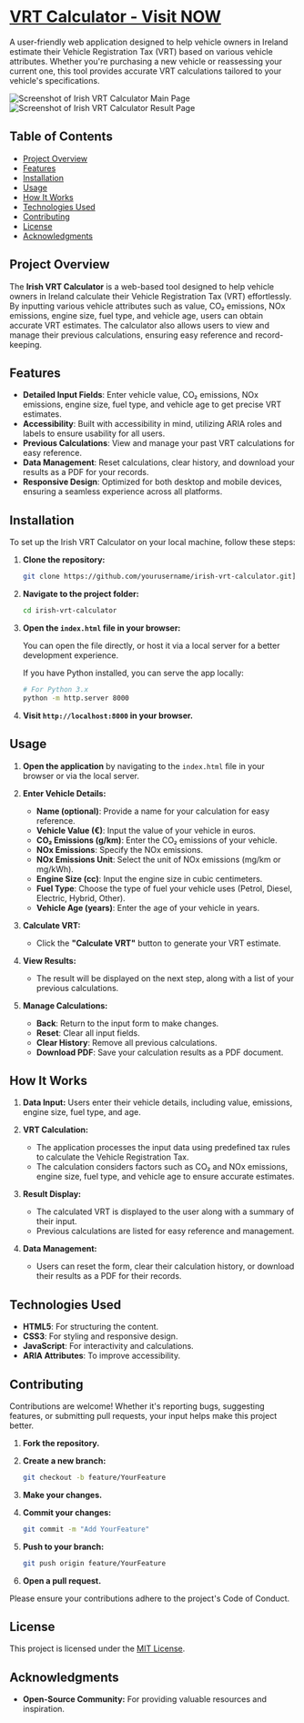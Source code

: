 # [VRT Calculator - Visit NOW](http://vatcalc.irish)

A user-friendly web application designed to help vehicle owners in Ireland estimate their Vehicle Registration Tax (VRT) based on various vehicle attributes. Whether you're purchasing a new vehicle or reassessing your current one, this tool provides accurate VRT calculations tailored to your vehicle's specifications.

![Screenshot of Irish VRT Calculator Main Page](https://github.com/VRT-Calculator/.github/blob/main/screen01.png)
![Screenshot of Irish VRT Calculator Result Page](https://github.com/VRT-Calculator/.github/blob/main/screen01.png)

## Table of Contents
- [Project Overview](#project-overview)
- [Features](#features)
- [Installation](#installation)
- [Usage](#usage)
- [How It Works](#how-it-works)
- [Technologies Used](#technologies-used)
- [Contributing](#contributing)
- [License](#license)
- [Acknowledgments](#acknowledgments)

## Project Overview

The **Irish VRT Calculator** is a web-based tool designed to help vehicle owners in Ireland calculate their Vehicle Registration Tax (VRT) effortlessly. By inputting various vehicle attributes such as value, CO₂ emissions, NOx emissions, engine size, fuel type, and vehicle age, users can obtain accurate VRT estimates. The calculator also allows users to view and manage their previous calculations, ensuring easy reference and record-keeping.

## Features
- **Detailed Input Fields**: Enter vehicle value, CO₂ emissions, NOx emissions, engine size, fuel type, and vehicle age to get precise VRT estimates.
- **Accessibility**: Built with accessibility in mind, utilizing ARIA roles and labels to ensure usability for all users.
- **Previous Calculations**: View and manage your past VRT calculations for easy reference.
- **Data Management**: Reset calculations, clear history, and download your results as a PDF for your records.
- **Responsive Design**: Optimized for both desktop and mobile devices, ensuring a seamless experience across all platforms.

## Installation

To set up the Irish VRT Calculator on your local machine, follow these steps:

1. **Clone the repository:**

    ```bash
    git clone https://github.com/yourusername/irish-vrt-calculator.git](https://github.com/VRT-Calculator/.github.git
    ```

2. **Navigate to the project folder:**

    ```bash
    cd irish-vrt-calculator
    ```

3. **Open the `index.html` file in your browser:**

    You can open the file directly, or host it via a local server for a better development experience.

    If you have Python installed, you can serve the app locally:

    ```bash
    # For Python 3.x
    python -m http.server 8000
    ```

4. **Visit `http://localhost:8000` in your browser.**

## Usage

1. **Open the application** by navigating to the `index.html` file in your browser or via the local server.

2. **Enter Vehicle Details:**
    - **Name (optional)**: Provide a name for your calculation for easy reference.
    - **Vehicle Value (€)**: Input the value of your vehicle in euros.
    - **CO₂ Emissions (g/km)**: Enter the CO₂ emissions of your vehicle.
    - **NOx Emissions**: Specify the NOx emissions.
    - **NOx Emissions Unit**: Select the unit of NOx emissions (mg/km or mg/kWh).
    - **Engine Size (cc)**: Input the engine size in cubic centimeters.
    - **Fuel Type**: Choose the type of fuel your vehicle uses (Petrol, Diesel, Electric, Hybrid, Other).
    - **Vehicle Age (years)**: Enter the age of your vehicle in years.

3. **Calculate VRT:**
    - Click the **"Calculate VRT"** button to generate your VRT estimate.

4. **View Results:**
    - The result will be displayed on the next step, along with a list of your previous calculations.

5. **Manage Calculations:**
    - **Back**: Return to the input form to make changes.
    - **Reset**: Clear all input fields.
    - **Clear History**: Remove all previous calculations.
    - **Download PDF**: Save your calculation results as a PDF document.

## How It Works

1. **Data Input:** Users enter their vehicle details, including value, emissions, engine size, fuel type, and age.

2. **VRT Calculation:**
    - The application processes the input data using predefined tax rules to calculate the Vehicle Registration Tax.
    - The calculation considers factors such as CO₂ and NOx emissions, engine size, fuel type, and vehicle age to ensure accurate estimates.

3. **Result Display:**
    - The calculated VRT is displayed to the user along with a summary of their input.
    - Previous calculations are listed for easy reference and management.

4. **Data Management:**
    - Users can reset the form, clear their calculation history, or download their results as a PDF for their records.

## Technologies Used
- **HTML5**: For structuring the content.
- **CSS3**: For styling and responsive design.
- **JavaScript**: For interactivity and calculations.
- **ARIA Attributes**: To improve accessibility.

## Contributing

Contributions are welcome! Whether it's reporting bugs, suggesting features, or submitting pull requests, your input helps make this project better.

1. **Fork the repository.**
2. **Create a new branch:**

    ```bash
    git checkout -b feature/YourFeature
    ```

3. **Make your changes.**
4. **Commit your changes:**

    ```bash
    git commit -m "Add YourFeature"
    ```

5. **Push to your branch:**

    ```bash
    git push origin feature/YourFeature
    ```

6. **Open a pull request.**

Please ensure your contributions adhere to the project's Code of Conduct.

## License

This project is licensed under the [MIT License](LICENSE).

## Acknowledgments

- **Open-Source Community:** For providing valuable resources and inspiration.
